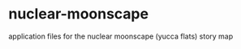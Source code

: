 nuclear-moonscape
=================

application files for the nuclear moonscape (yucca flats) story map
